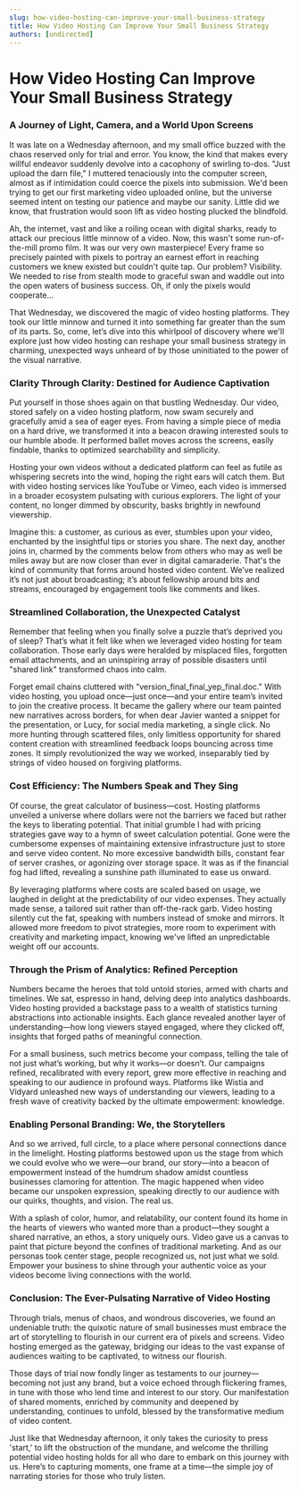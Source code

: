 ```yaml
---
slug: how-video-hosting-can-improve-your-small-business-strategy
title: How Video Hosting Can Improve Your Small Business Strategy
authors: [undirected]
---
```



# How Video Hosting Can Improve Your Small Business Strategy

### A Journey of Light, Camera, and a World Upon Screens

It was late on a Wednesday afternoon, and my small office buzzed with the chaos reserved only for trial and error. You know, the kind that makes every willful endeavor suddenly devolve into a cacophony of swirling to-dos. "Just upload the darn file," I muttered tenaciously into the computer screen, almost as if intimidation could coerce the pixels into submission. We'd been trying to get our first marketing video uploaded online, but the universe seemed intent on testing our patience and maybe our sanity. Little did we know, that frustration would soon lift as video hosting plucked the blindfold.

Ah, the internet, vast and like a roiling ocean with digital sharks, ready to attack our precious little minnow of a video. Now, this wasn't some run-of-the-mill promo film. It was our very own masterpiece! Every frame so precisely painted with pixels to portray an earnest effort in reaching customers we knew existed but couldn't quite tap. Our problem? Visibility. We needed to rise from stealth mode to graceful swan and waddle out into the open waters of business success. Oh, if only the pixels would cooperate...

That Wednesday, we discovered the magic of video hosting platforms. They took our little minnow and turned it into something far greater than the sum of its parts. So, come, let’s dive into this whirlpool of discovery where we'll explore just how video hosting can reshape your small business strategy in charming, unexpected ways unheard of by those uninitiated to the power of the visual narrative.

### Clarity Through Clarity: Destined for Audience Captivation

Put yourself in those shoes again on that bustling Wednesday. Our video, stored safely on a video hosting platform, now swam securely and gracefully amid a sea of eager eyes. From having a simple piece of media on a hard drive, we transformed it into a beacon drawing interested souls to our humble abode. It performed ballet moves across the screens, easily findable, thanks to optimized searchability and simplicity.

Hosting your own videos without a dedicated platform can feel as futile as whispering secrets into the wind, hoping the right ears will catch them. But with video hosting services like YouTube or Vimeo, each video is immersed in a broader ecosystem pulsating with curious explorers. The light of your content, no longer dimmed by obscurity, basks brightly in newfound viewership.

Imagine this: a customer, as curious as ever, stumbles upon your video, enchanted by the insightful tips or stories you share. The next day, another joins in, charmed by the comments below from others who may as well be miles away but are now closer than ever in digital camaraderie. That's the kind of community that forms around hosted video content. We’ve realized it’s not just about broadcasting; it’s about fellowship around bits and streams, encouraged by engagement tools like comments and likes.

### Streamlined Collaboration, the Unexpected Catalyst

Remember that feeling when you finally solve a puzzle that’s deprived you of sleep? That’s what it felt like when we leveraged video hosting for team collaboration. Those early days were heralded by misplaced files, forgotten email attachments, and an uninspiring array of possible disasters until "shared link" transformed chaos into calm. 

Forget email chains cluttered with "version_final_final_yep_final.doc." With video hosting, you upload once—just once—and your entire team’s invited to join the creative process. It became the gallery where our team painted new narratives across borders, for when dear Javier wanted a snippet for the presentation, or Lucy, for social media marketing, a single click. No more hunting through scattered files, only limitless opportunity for shared content creation with streamlined feedback loops bouncing across time zones. It simply revolutionized the way we worked, inseparably tied by strings of video housed on forgiving platforms.

### Cost Efficiency: The Numbers Speak and They Sing

Of course, the great calculator of business—cost. Hosting platforms unveiled a universe where dollars were not the barriers we faced but rather the keys to liberating potential. That initial grumble I had with pricing strategies gave way to a hymn of sweet calculation potential. Gone were the cumbersome expenses of maintaining extensive infrastructure just to store and serve video content. No more excessive bandwidth bills, constant fear of server crashes, or agonizing over storage space. It was as if the financial fog had lifted, revealing a sunshine path illuminated to ease us onward.

By leveraging platforms where costs are scaled based on usage, we laughed in delight at the predictability of our video expenses. They actually made sense, a tailored suit rather than off-the-rack garb. Video hosting silently cut the fat, speaking with numbers instead of smoke and mirrors. It allowed more freedom to pivot strategies, more room to experiment with creativity and marketing impact, knowing we've lifted an unpredictable weight off our accounts. 

### Through the Prism of Analytics: Refined Perception

Numbers became the heroes that told untold stories, armed with charts and timelines. We sat, espresso in hand, delving deep into analytics dashboards. Video hosting provided a backstage pass to a wealth of statistics turning abstractions into actionable insights. Each glance revealed another layer of understanding—how long viewers stayed engaged, where they clicked off, insights that forged paths of meaningful connection. 

For a small business, such metrics become your compass, telling the tale of not just what’s working, but why it works—or doesn’t. Our campaigns refined, recalibrated with every report, grew more effective in reaching and speaking to our audience in profound ways. Platforms like Wistia and Vidyard unleashed new ways of understanding our viewers, leading to a fresh wave of creativity backed by the ultimate empowerment: knowledge.

### Enabling Personal Branding: We, the Storytellers

And so we arrived, full circle, to a place where personal connections dance in the limelight. Hosting platforms bestowed upon us the stage from which we could evolve who we were—our brand, our story—into a beacon of empowerment instead of the humdrum shadow amidst countless businesses clamoring for attention. The magic happened when video became our unspoken expression, speaking directly to our audience with our quirks, thoughts, and vision. The real us.

With a splash of color, humor, and relatability, our content found its home in the hearts of viewers who wanted more than a product—they sought a shared narrative, an ethos, a story uniquely ours. Video gave us a canvas to paint that picture beyond the confines of traditional marketing. And as our personas took center stage, people recognized us, not just what we sold. Empower your business to shine through your authentic voice as your videos become living connections with the world.

### Conclusion: The Ever-Pulsating Narrative of Video Hosting

Through trials, menus of chaos, and wondrous discoveries, we found an undeniable truth: the quixotic nature of small businesses must embrace the art of storytelling to flourish in our current era of pixels and screens. Video hosting emerged as the gateway, bridging our ideas to the vast expanse of audiences waiting to be captivated, to witness our flourish.

Those days of trial now fondly linger as testaments to our journey—becoming not just any brand, but a voice echoed through flickering frames, in tune with those who lend time and interest to our story. Our manifestation of shared moments, enriched by community and deepened by understanding, continues to unfold, blessed by the transformative medium of video content.

Just like that Wednesday afternoon, it only takes the curiosity to press 'start,' to lift the obstruction of the mundane, and welcome the thrilling potential video hosting holds for all who dare to embark on this journey with us. Here’s to capturing moments, one frame at a time—the simple joy of narrating stories for those who truly listen.